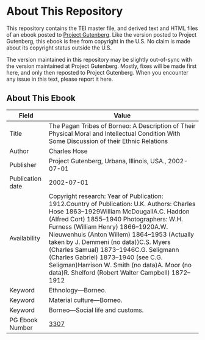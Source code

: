 # About This Repository

This repository contains the TEI master file, and derived text and HTML files of an ebook posted to [Project Gutenberg](https://www.gutenberg.org/). Like the version posted to Project Gutenberg, this ebook is free from copyright in the U.S. No claim is made about its copyright status outside the U.S.

The version maintained in this repository may be slightly out-of-sync with the version maintained at Project Gutenberg. Mostly, fixes will be made first here, and only then reposted to Project Gutenberg. When you encounter any issue in this text, please report it here.

## About This Ebook

| Field | Value |
| ----- | ----- |
| Title | The Pagan Tribes of Borneo: A Description of Their Physical Moral and Intellectual Condition With Some Discussion of their Ethnic Relations |
| Author | Charles Hose |
| Publisher | Project Gutenberg, Urbana, Illinois, USA., 2002-07-01 |
| Publication date | 2002-07-01 |
| Availability | Copyright research: Year of Publication: 1912.Country of Publication: U.K. Authors: Charles Hose 1863–1929William McDougallA.C. Haddon (Alfred Cort) 1855–1940 Photographers: W.H. Furness (William Henry) 1866–1920A.W. Nieuwenhuis (Anton Willem) 1864–1953 (Actually taken by J. Demmeni (no data))C.S. Myers (Charles Samual) 1873–1946C.G. Seligmann (Charles Gabriel) 1873–1940 (see C.G. Seligman)Harrison W. Smith (no data)A. Moor (no data)R. Shelford (Robert Walter Campbell) 1872–1912 |
| Keyword | Ethnology—Borneo. |
| Keyword | Material culture—Borneo. |
| Keyword | Borneo—Social life and customs. |
| PG Ebook Number | [3307](https://www.gutenberg.org/ebooks/3307) |
